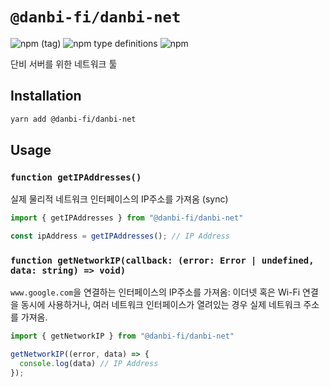 # `@danbi-fi/danbi-net`

![npm (tag)](https://img.shields.io/npm/v/@danbi-fi/danbi-net/latest) ![npm type definitions](https://img.shields.io/npm/types/@danbi-fi/danbi-net) ![npm](https://img.shields.io/npm/dw/@danbi-fi/danbi-net)

단비 서버를 위한 네트워크 툴

## Installation

```sh
yarn add @danbi-fi/danbi-net
```

## Usage

### `function getIPAddresses()`

실제 물리적 네트워크 인터페이스의 IP주소를 가져옴 (sync)

```ts
import { getIPAddresses } from "@danbi-fi/danbi-net"

const ipAddress = getIPAddresses(); // IP Address
```

### `function getNetworkIP(callback: (error: Error | undefined, data: string) => void)`

`www.google.com`을 연결하는 인터페이스의 IP주소를 가져옴: 이더넷 혹은 Wi-Fi 연결을 동시에 사용하거나, 여러 네트워크 인터페이스가 열려있는 경우 실제 네트워크 주소를 가져옴.

```ts
import { getNetworkIP } from "@danbi-fi/danbi-net"

getNetworkIP((error, data) => {
  console.log(data) // IP Address
});
```